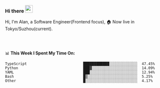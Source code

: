 ### Hi there <img src="https://media.giphy.com/media/hvRJCLFzcasrR4ia7z/giphy.gif" width="25px">

<!-- ![visitors](https://visitor-badge.glitch.me/badge?page_id=dislfyer.dislfyer) -->

Hi, I'm Alan, a Software Engineer(Frontend focus), 🏠 Now live in Tokyo/Suzhou(current).

<br/>
<br/>

📊 **This Week I Spent My Time On:**


<!--START_SECTION:waka-->

```text
TypeScript                          ████████████░░░░░░░░░░░░░  47.45%
Python                              ███▓░░░░░░░░░░░░░░░░░░░░░  14.09%
YAML                                ███░░░░░░░░░░░░░░░░░░░░░░  12.94%
Bash                                █▒░░░░░░░░░░░░░░░░░░░░░░░  5.25%
Other                               █░░░░░░░░░░░░░░░░░░░░░░░░  4.17%
```

<!--END_SECTION:waka-->

<!--
**About Me:**
 -->
